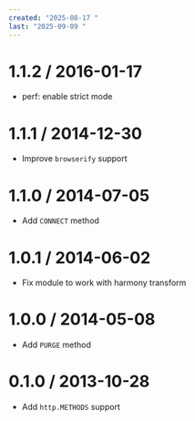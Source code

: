 ```yaml
---
created: "2025-08-17 "
last: "2025-09-09 "
---
```

1.1.2 / 2016-01-17
==================

  * perf: enable strict mode

1.1.1 / 2014-12-30
==================

  * Improve `browserify` support

1.1.0 / 2014-07-05
==================

  * Add `CONNECT` method
 
1.0.1 / 2014-06-02
==================

  * Fix module to work with harmony transform

1.0.0 / 2014-05-08
==================

  * Add `PURGE` method

0.1.0 / 2013-10-28
==================

  * Add `http.METHODS` support
